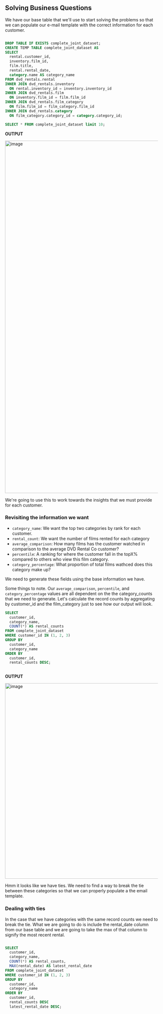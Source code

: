 
## Solving Business Questions

We have our base table that we'll use to start solving the problems so that we can populate our e-mail template with the correct information for each customer. 

``` sql

DROP TABLE IF EXISTS complete_joint_dataset;
CREATE TEMP TABLE complete_joint_dataset AS
SELECT
  rental.customer_id,
  inventory.film_id,
  film.title,
  rental.rental_date,
  category.name AS category_name
FROM dvd_rentals.rental
INNER JOIN dvd_rentals.inventory
  ON rental.inventory_id = inventory.inventory_id
INNER JOIN dvd_rentals.film
  ON inventory.film_id = film.film_id
INNER JOIN dvd_rentals.film_category
  ON film.film_id = film_category.film_id
INNER JOIN dvd_rentals.category
  ON film_category.category_id = category.category_id;

SELECT * FROM complete_joint_dataset limit 10;

```

**OUTPUT**


<img width="1159" alt="image" src="https://user-images.githubusercontent.com/77873198/176781668-dd28175d-1b27-4fbf-9cd7-d55305df9b65.png">

We're going to use this to work towards the insights that we must provide for each customer. 

### Revisiting the information we want
- `category_name`: We want the top two categories by rank for each customer.
- `rental_count`: We want the number of films rented for each category
- `average_comparison`: How many films has the customer watched in comparison to the average DVD Rental Co customer?
- `percentile`: A ranking for where the customer fall in the topX% compared to others who view this film category. 
- `category_percentage`: What proportion of total films wathced does this category make up?

We need to generate these fields using the base information we have. 

Some things to note. Our `average_comparison`, `percentile`, and `category_percentage` values are all dependent on the the category_counts that we need to generate. Let's calculate the record counts by aggregating by customer_id and the film_category just to see how our output will look.

``` sql
SELECT
  customer_id,
  category_name,
  COUNT(*) AS rental_counts
FROM complete_joint_dataset
WHERE customer_id IN (1, 2, 3)
GROUP BY
  customer_id,
  category_name
ORDER BY
  customer_id,
  rental_counts DESC;
  
```

**OUTPUT**


<img width="643" alt="image" src="https://user-images.githubusercontent.com/77873198/176788287-b26f5d79-d45d-4fae-b4fb-f54f49bb7983.png">

Hmm it looks like we have ties. We need to find a way to break the tie between these categories so that we can properly populate a the email template. 

### Dealing with ties 
In the case that we have categories with the same record counts we need to break the tie. What we are going to do is include the rental_date column from our base table and we are going to take the max of that column to signify the most recent rental. 

``` sql

SELECT
  customer_id,
  category_name,
  COUNT(*) AS rental_counts,
  MAX(rental_date) AS latest_rental_date
FROM complete_joint_dataset
WHERE customer_id IN (1, 2, 3)
GROUP BY
  customer_id,
  category_name
ORDER BY
  customer_id,
  rental_counts DESC
  latest_rental_date DESC;

```

